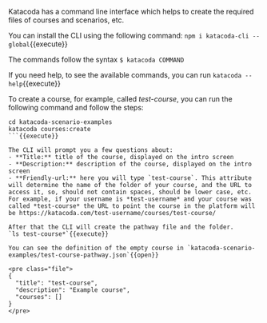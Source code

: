 Katacoda has a command line interface which helps to create the required files of courses and scenarios, etc.

You can install the CLI using the following command:
`npm i katacoda-cli --global`{{execute}}

The commands follow the syntax
`$ katacoda COMMAND`

If you need help, to see the available commands, you can run
`katacoda --help`{{execute}}

To create a course, for example, called *test-course*, you can run the following command and follow the steps:

```
cd katacoda-scenario-examples
katacoda courses:create
```{{execute}}

The CLI will prompt you a few questions about:
- **Title:** title of the course, displayed on the intro screen
- **Description:** description of the course, displayed on the intro screen
- **Friendly-url:** here you will type `test-course`. This attribute will determine the name of the folder of your course, and the URL to access it, so, should not contain spaces, should be lower case, etc. For example, if your username is *test-username* and your course was called *test-course* the URL to point the course in the platform will be https://katacoda.com/test-username/courses/test-course/

After that the CLI will create the pathway file and the folder.
`ls test-course*`{{execute}}

You can see the definition of the empty course in `katacoda-scenario-examples/test-course-pathway.json`{{open}}

<pre class="file">
{
  "title": "test-course",
  "description": "Example course",
  "courses": []
}
</pre>